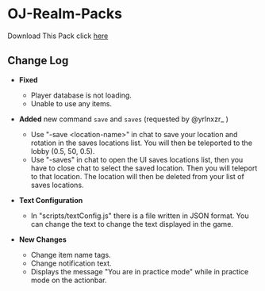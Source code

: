 # OJ-Realm-Packs

Download This Pack click [here](https://github.com/wuw-sh/OJ-Realm-Packs/archive/refs/heads/master.zip)

## Change Log

- **Fixed**
  - Player database is not loading.
  - Unable to use any items.

- **Added** new command `save` and `saves` (requested by @yrlnxzr_ )
  - Use "-save \<location-name>" in chat to save your location and rotation in the saves locations list. You will then be teleported to the lobby (0.5, 50, 0.5).
  - Use "-saves" in chat to open the UI saves locations list, then you have to close chat to select the saved location. Then you will teleport to that location. The location will then be deleted from your list of saves locations.
- **Text Configuration**
  - In "scripts/textConfig.js" there is a file written in JSON format. You can change the text to change the text displayed in the game.
- **New Changes**
  - Change item name tags.
  - Change notification text.
  - Displays the message "You are in practice mode" while in practice mode on the actionbar.
